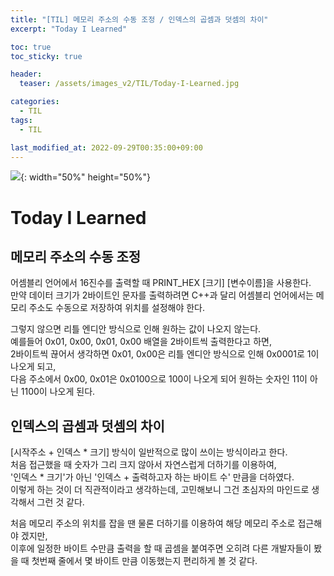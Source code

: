```yaml
---
title: "[TIL] 메모리 주소의 수동 조정 / 인덱스의 곱셈과 덧셈의 차이"
excerpt: "Today I Learned"

toc: true
toc_sticky: true

header:
  teaser: /assets/images_v2/TIL/Today-I-Learned.jpg

categories:
  - TIL
tags:
  - TIL

last_modified_at: 2022-09-29T00:35:00+09:00
---
```

![](https://eliotjang.github.io/assets/images_v2/TIL/Today-I-Learned.jpg){: width="50%" height="50%"}

# Today I Learned

## 메모리 주소의 수동 조정  

어셈블리 언어에서 16진수를 출력할 때 PRINT_HEX [크기] [변수이름]을 사용한다.  
만약 데이터 크기가 2바이트인 문자를 출력하려면 C++과 달리 어셈블리 언어에서는 메모리 주소도 수동으로 저장하여 위치를 설정해야 한다.  

그렇지 않으면 리틀 엔디안 방식으로 인해 원하는 값이 나오지 않는다.  
예를들어 0x01, 0x00, 0x01, 0x00 배열을 2바이트씩 출력한다고 하면,  
2바이트씩 끊어서 생각하면 0x01, 0x00은 리틀 엔디안 방식으로 인해 0x0001로 1이 나오게 되고,  
다음 주소에서 0x00, 0x01은 0x0100으로 100이 나오게 되어 원하는 숫자인 11이 아닌 1100이 나오게 된다.  

## 인덱스의 곱셈과 덧셈의 차이  

[시작주소 + 인덱스 * 크기] 방식이 일반적으로 많이 쓰이는 방식이라고 한다.  
처음 접근했을 때 숫자가 그리 크지 않아서 자연스럽게 더하기를 이용하여,  
'인덱스 * 크기'가 아닌 '인덱스 + 출력하고자 하는 바이트 수' 만큼을 더하였다.  
이렇게 하는 것이 더 직관적이라고 생각하는데, 고민해보니 그건 초심자의 마인드로 생각해서 그런 것 같다.  

처음 메모리 주소의 위치를 잡을 땐 물론 더하기를 이용하여 해당 메모리 주소로 접근해야 겠지만,  
이후에 일정한 바이트 수만큼 출력을 할 때 곱셈을 붙여주면 오히려 다른 개발자들이 봤을 때 첫번째 줄에서 몇 바이트 만큼 이동했는지 편리하게 볼 것 같다.  